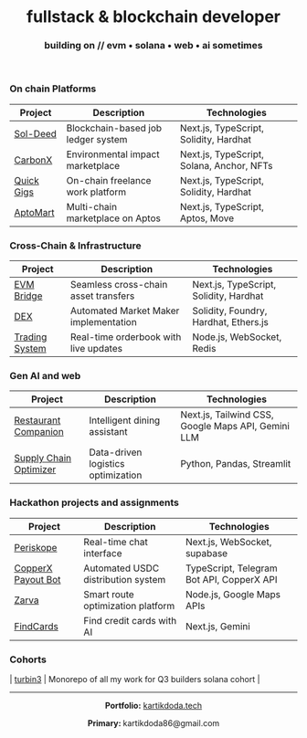 <div align="center">
  <h1>
     &nbsp;fullstack & blockchain developer&nbsp; 
  </h1>
  <h3>building on // evm • solana • web • ai sometimes </h3>
  <br/>
</div>



### On chain Platforms

| Project | Description | Technologies |
|---------|-------------|--------------|
| [Sol-Deed](https://sol-deed.vercel.app/) | Blockchain-based job ledger system | Next.js, TypeScript, Solidity, Hardhat |
| [CarbonX](https://canbonx.vercel.app/) | Environmental impact marketplace | Next.js, TypeScript, Solana, Anchor, NFTs |
| [Quick Gigs](https://github.com/dodaa08/Quick-gigs) | On-chain freelance work platform | Next.js, TypeScript, Solidity, Hardhat |
| [AptoMart](https://github.com/dodaa08/AptoMart) | Multi-chain marketplace on Aptos | Next.js, TypeScript, Aptos, Move |


### Cross-Chain & Infrastructure

| Project | Description | Technologies |
|---------|-------------|--------------|
| [EVM Bridge](https://github.com/dodaa08/Evm-Bridge) | Seamless cross-chain asset transfers | Next.js, TypeScript, Solidity, Hardhat |
| [DEX](https://github.com/dodaa08/DEX) | Automated Market Maker implementation | Solidity, Foundry, Hardhat, Ethers.js |
| [Trading System](https://github.com/dodaa08/Trading-System) | Real-time orderbook with live updates | Node.js, WebSocket, Redis |


### Gen AI and web

| Project | Description | Technologies |
|---------|-------------|--------------|
| [Restaurant Companion](https://zoto-codecircuit-a4yg.vercel.app/) | Intelligent dining assistant | Next.js, Tailwind CSS, Google Maps API, Gemini LLM |
| [Supply Chain Optimizer](https://github.com/dodaa08/Supply-chain-optimization) | Data-driven logistics optimization | Python, Pandas, Streamlit |

### Hackathon projects and assignments

| Project | Description | Technologies |
|---------|-------------|--------------|
| [Periskope](https://periskope-2nd-attempt.vercel.app/) | Real-time chat interface | Next.js, WebSocket, supabase |
| [CopperX Payout Bot](https://github.com/dodaa08/copperx-payout-bot) | Automated USDC distribution system | TypeScript, Telegram Bot API, CopperX API |
| [Zarva](https://github.com/dodaa08/Zarva) | Smart route optimization platform | Node.js, Google Maps APIs |
| [FindCards](https://github.com/dodaa08/Find-Creditcards) | Find credit cards with AI | Next.js, Gemini |


### Cohorts 
| [turbin3](https://github.com/dodaa08/Q3_25_BUILDER_KARTIK) | Monorepo of all my work for Q3 builders solana cohort |


---

<div align="center">
  <p><strong>Portfolio:</strong> <a href="https://kartikdoda.tech">kartikdoda.tech</a></p>
  
  <p><strong>Primary: </strong>kartikdoda86@gmail.com</p>
<!--   <img src="https://media.giphy.com/media/iicDrNGWxHmDrIni6j/giphy.gif" alt="Creative Loop" width="160" />
  <p><i>always building, always learning ⚡</i></p> -->
</div>
